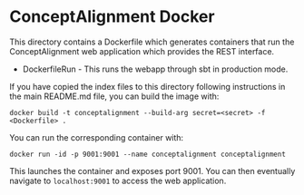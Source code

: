 # ConceptAlignment Docker

This directory contains a Dockerfile which generates containers that run the ConceptAlignment web application
which provides the REST interface.

* DockerfileRun - This runs the webapp through sbt in production mode.

If you have copied the index files to this directory following instructions in the main README.md file,
you can build the image with:

```
docker build -t conceptalignment --build-arg secret=<secret> -f <Dockerfile> .
```

You can run the corresponding container with:

```
docker run -id -p 9001:9001 --name conceptalignment conceptalignment
```

This launches the container and exposes port 9001. You can then eventually navigate to
`localhost:9001` to access the web application.
